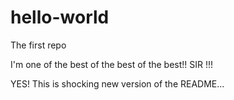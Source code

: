 # hello-world
The first repo

I'm one of the best of the best of the best!! SIR !!!

YES! This is shocking new version of the README...
